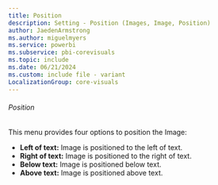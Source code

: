 ```yaml
---
title: Position
description: Setting - Position (Images, Image, Position)
author: JaedenArmstrong
ms.author: miguelmyers
ms.service: powerbi
ms.subservice: pbi-corevisuals
ms.topic: include
ms.date: 06/21/2024
ms.custom: include file - variant
LocalizationGroup: core-visuals
---
```

###### Position

This menu provides four options to position the Image:
- **Left of text:** Image is positioned to the left of text.
- **Right of text:** Image is positioned to the right of text.
- **Below text:** Image is positioned below text.
- **Above text:** Image is positioned above text.

